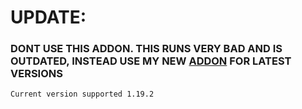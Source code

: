 
# UPDATE:

### DONT USE THIS ADDON. THIS RUNS VERY BAD AND IS OUTDATED, INSTEAD USE MY NEW [ADDON](https://github.com/tanishisherewithhh/AutoDuperAddon) FOR LATEST VERSIONS

`Current version supported 1.19.2`
